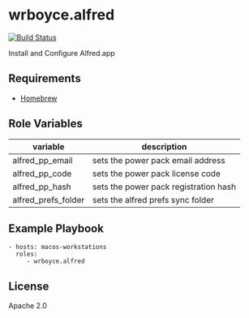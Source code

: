 wrboyce.alfred
==============

[![Build Status](https://travis-ci.org/wrboyce/ansible-alfred.svg)](https://travis-ci.org/wrboyce/ansible-alfred)

Install and Configure Alfred.app

Requirements
------------

* [Homebrew](http://brew.sh)

Role Variables
--------------

| variable | description |
|---|---|
| alfred_pp_email | sets the power pack email address |
| alfred_pp_code | sets the power pack license code |
| alfred_pp_hash | sets the power pack registration hash |
| alfred_prefs_folder | sets the alfred prefs sync folder |


Example Playbook
----------------

    - hosts: macos-workstations
      roles:
         - wrboyce.alfred

License
-------

Apache 2.0